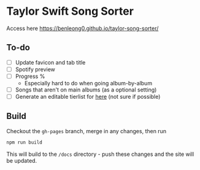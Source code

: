 # Taylor Swift Song Sorter

Access here https://benleong0.github.io/taylor-song-sorter/

## To-do

- [ ] Update favicon and tab title
- [ ] Spotify preview
- [ ] Progress %
  - Especially hard to do when going album-by-album
- [ ] Songs that aren't on main albums (as a optional setting)
- [ ] Generate an editable tierlist for [here](https://tiermaker.com/create/all-taylor-swift-songs-updated-for-speak-now-tv-15777298) (not sure if possible)

## Build

Checkout the `gh-pages` branch, merge in any changes, then run

```bash
npm run build
```

This will build to the `/docs` directory - push these changes and the site will be updated.
